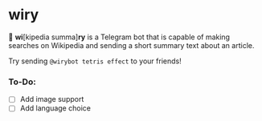 # wiry

🤖 <b>wi</b>[kipedia summa]<b>ry</b> is a Telegram bot that is capable of making searches on Wikipedia and sending a short summary text about an article.

Try sending `@wirybot tetris effect` to your friends!


### To-Do:
- [ ] Add image support
- [ ] Add language choice
